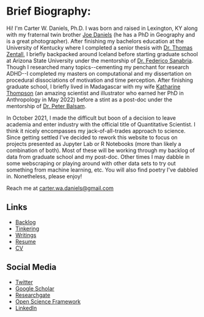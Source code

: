 # Brief Biography:

Hi! I'm Carter W. Daniels, Ph.D. I was born and raised in Lexington, KY along with my fraternal twin brother [Joe Daniels](https://www.joeadaniels.com/?fbclid=IwAR0GLdCzlIzDi4W49y7MdAPdjK7QAWvLSe8i03U4FeSQC6URh5mh-xYd-2U) (he has a PhD in Geography and is a great photographer). After finishing my bachelors education at the University of Kentucky where I completed a senior thesis with [Dr. Thomas Zentall](https://psychology.as.uky.edu/users/zentall), I briefly backpacked around Iceland before starting graduate school at Arizona State University under the mentorship of [Dr. Federico Sanabria](https://psychology.asu.edu/research/labs/basic-behavioral-processes-lab-sanabria). Though I researched many topics--cementing my penchant for research ADHD--I completed my masters on computational and my dissertation on procedural dissociations of motivation and time perception. After finishing graduate school, I briefly lived in Madagascar with my wife [Katharine Thompson](https://www.katharine-thompson.com) (an amazing scientist and illustrator who earned her PhD in Anthropology in May 2022) before a stint as a post-doc under the mentorship of [Dr. Peter Balsam](http://dept.psych.columbia.edu/balsam/). 

In October 2021, I made the difficult but boon of a decision to leave academia and enter industry with the official title of Quantitative Scientist. I think it nicely encompasses my jack-of-all-trades approach to science. Since getting settled I've decided to rework this website to focus on projects presented as Jupyter Lab or R Notebooks (more than likely a combination of both). Most of these will be working through my backlog of data from graduate school and my post-doc. Other times I may dabble in some webscraping or playing around with other data sets to try out something from machine learning, etc. You will also find poetry I've dabbled in. Nonetheless, please enjoy!

Reach me at carter.wa.daniels@gmail.com

## Links

* [Backlog](backlog.md)
* [Tinkering](tinkering.md)
* [Writings](writings.md)
* [Resume](https://www.dropbox.com/scl/fi/zy3ao4xn8rgciemmbnx9p/CWDaniels_Resume.pdf?rlkey=sgy50ez38eib50tvec9myheg3&dl=0)
* [CV](https://www.dropbox.com/scl/fi/15y4v3j78dgmbtd0kwqiy/CV_newversion.pdf?rlkey=77p7xbjk98ecxdh5pg19zursx&dl=0)


## Social Media

* [Twitter](https://twitter.com/cwdanielsRW)
* [Google Scholar](https://scholar.google.com/citations?user=BTGMcAoAAAAJ&hl=en&oi=ao)
* [Researchgate](https://www.researchgate.net/profile/Carter_Daniels)
* [Open Science Framework](https://osf.io/rvbd6/)
* [LinkedIn](https://www.linkedin.com/in/carter-daniels-8b516b208)

